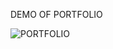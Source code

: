DEMO OF PORTFOLIO

![PORTFOLIO](https://github.com/arjunkarmakar25/Portfolio/assets/131184371/7848a959-f568-410a-9917-964b03cbd1d7)
